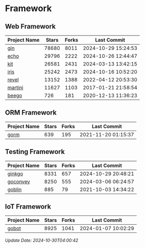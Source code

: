 # Framework

## Web Framework
| Project Name | Stars | Forks | Last Commit |
| ------------ | ----- | ----- | ----------- |
| [gin](https://github.com/gin-gonic/gin) | 78680 | 8011 | 2024-10-29 15:24:53 |
| [echo](https://github.com/labstack/echo) | 29796 | 2222 | 2024-10-26 12:44:47 |
| [kit](https://github.com/go-kit/kit) | 26581 | 2431 | 2024-03-13 13:42:15 |
| [iris](https://github.com/kataras/iris) | 25242 | 2473 | 2024-10-16 10:52:20 |
| [revel](https://github.com/revel/revel) | 13152 | 1388 | 2022-04-12 20:53:30 |
| [martini](https://github.com/go-martini/martini) | 11627 | 1103 | 2017-01-21 21:58:54 |
| [beego](https://github.com/astaxie/beego) | 726 | 181 | 2020-12-13 11:36:23 |

## ORM Framework
| Project Name | Stars | Forks | Last Commit |
| ------------ | ----- | ----- | ----------- |
| [gorm](https://github.com/jinzhu/gorm) | 639 | 195 | 2021-11-20 01:15:37 |

## Testing Framework
| Project Name | Stars | Forks | Last Commit |
| ------------ | ----- | ----- | ----------- |
| [ginkgo](https://github.com/onsi/ginkgo) | 8331 | 657 | 2024-10-29 20:48:21 |
| [goconvey](https://github.com/smartystreets/goconvey) | 8250 | 555 | 2024-03-06 06:24:57 |
| [goblin](https://github.com/franela/goblin) | 885 | 79 | 2021-10-03 14:34:22 |

## IoT Framework
| Project Name | Stars | Forks | Last Commit |
| ------------ | ----- | ----- | ----------- |
| [gobot](https://github.com/hybridgroup/gobot) | 8925 | 1041 | 2024-01-07 10:02:29 |

*Update Date: 2024-10-30T04:00:42*